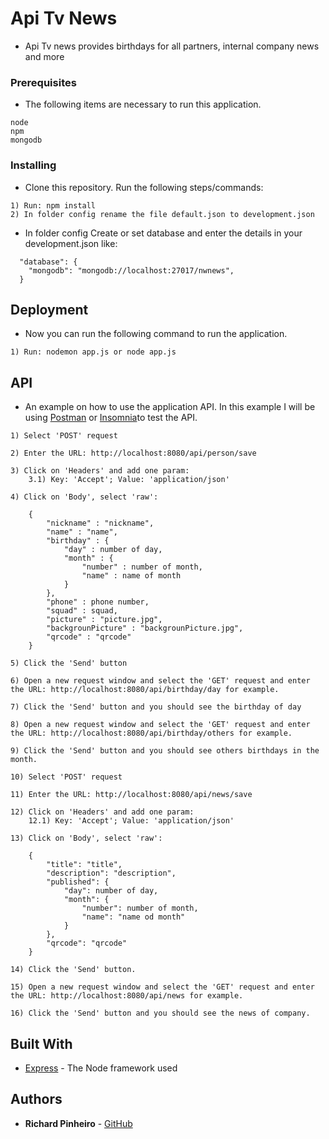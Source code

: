 # Api Tv News

* Api Tv news provides birthdays for all partners, internal company news and more

### Prerequisites

* The following items are necessary to run this application.

```
node
npm
mongodb

```

### Installing

* Clone this repository. Run the following steps/commands:

```
1) Run: npm install
2) In folder config rename the file default.json to development.json
```

* In folder config Create or set database and enter the details in your development.json like:

```
  "database": {
    "mongodb": "mongodb://localhost:27017/nwnews",
  }
```

## Deployment

* Now you can run the following command to run the application.
```
1) Run: nodemon app.js or node app.js

```

## API
* An example on how to use the application API. In this example I will be using [Postman](https://www.getpostman.com/) or [Insomnia](https://insomnia.rest/download/)to test the API.
```
1) Select 'POST' request

2) Enter the URL: http://localhost:8080/api/person/save

3) Click on 'Headers' and add one param:
	3.1) Key: 'Accept'; Value: 'application/json'

4) Click on 'Body', select 'raw':
```
```
	{
        "nickname" : "nickname",
        "name" : "name",
        "birthday" : {
            "day" : number of day,
            "month" : {
                "number" : number of month,
                "name" : name of month
            }
        },
        "phone" : phone number,
        "squad" : squad,
        "picture" : "picture.jpg",
        "backgrounPicture" : "backgrounPicture.jpg",
        "qrcode" : "qrcode"
    }
```
```
5) Click the 'Send' button

6) Open a new request window and select the 'GET' request and enter the URL: http://localhost:8080/api/birthday/day for example.

7) Click the 'Send' button and you should see the birthday of day

8) Open a new request window and select the 'GET' request and enter the URL: http://localhost:8080/api/birthday/others for example.

9) Click the 'Send' button and you should see others birthdays in the month.

10) Select 'POST' request

11) Enter the URL: http://localhost:8080/api/news/save

12) Click on 'Headers' and add one param:
	12.1) Key: 'Accept'; Value: 'application/json'

13) Click on 'Body', select 'raw':
```
```
    {
        "title": "title",
        "description": "description",
        "published": {
            "day": number of day,
            "month": {
                "number": number of month,
                "name": "name od month"
            }
        },
        "qrcode": "qrcode"
    }
```
```
14) Click the 'Send' button.

15) Open a new request window and select the 'GET' request and enter the URL: http://localhost:8080/api/news for example.

16) Click the 'Send' button and you should see the news of company.
```

## Built With

* [Express](https://expressjs.com/pt-br/) - The Node framework used

## Authors

* **Richard Pinheiro** - [GitHub](https://github.com/RichardPinheiro)
